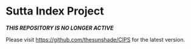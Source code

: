 # Sutta Index Project

**_THIS REPOSITORY IS NO LONGER ACTIVE_**

Please visit https://github.com/thesunshade/CIPS for the latest version.
